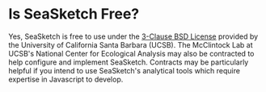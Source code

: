 # Is SeaSketch Free?

Yes, SeaSketch is free to use under the [3-Clause BSD License](https://github.com/seasketch/next/blob/master/LICENSE) provided by the University of California Santa Barbara (UCSB). The McClintock Lab at UCSB's National Center for Ecological Analysis may also be contracted to help configure and implement SeaSketch. Contracts may be particularly helpful if you intend to use SeaSketch's analytical tools which require expertise in Javascript to develop.&#x20;
